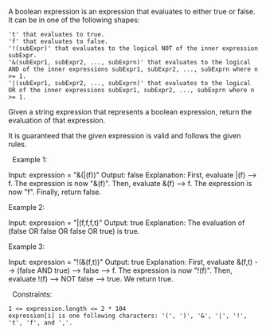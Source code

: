 A boolean expression is an expression that evaluates to either true or false. It can be in one of the following shapes:


	't' that evaluates to true.
	'f' that evaluates to false.
	'!(subExpr)' that evaluates to the logical NOT of the inner expression subExpr.
	'&(subExpr1, subExpr2, ..., subExprn)' that evaluates to the logical AND of the inner expressions subExpr1, subExpr2, ..., subExprn where n >= 1.
	'|(subExpr1, subExpr2, ..., subExprn)' that evaluates to the logical OR of the inner expressions subExpr1, subExpr2, ..., subExprn where n >= 1.


Given a string expression that represents a boolean expression, return the evaluation of that expression.

It is guaranteed that the given expression is valid and follows the given rules.

 
Example 1:

Input: expression = "&(|(f))"
Output: false
Explanation: 
First, evaluate |(f) --> f. The expression is now "&(f)".
Then, evaluate &(f) --> f. The expression is now "f".
Finally, return false.


Example 2:

Input: expression = "|(f,f,f,t)"
Output: true
Explanation: The evaluation of (false OR false OR false OR true) is true.


Example 3:

Input: expression = "!(&(f,t))"
Output: true
Explanation: 
First, evaluate &(f,t) --> (false AND true) --> false --> f. The expression is now "!(f)".
Then, evaluate !(f) --> NOT false --> true. We return true.


 
Constraints:


	1 <= expression.length <= 2 * 104
	expression[i] is one following characters: '(', ')', '&', '|', '!', 't', 'f', and ','.

